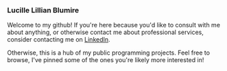 ### Lucille Lillian Blumire

Welcome to my github! If you're here because you'd like to consult with me about anything, or otherwise contact me about professional services, consider contacting me on [LinkedIn](https://www.linkedin.com/in/llblumire/).

Otherwise, this is a hub of my public programming projects. Feel free to browse, I've pinned some of the ones you're likely more interested in!
